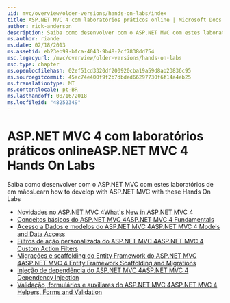 ```yaml
---
uid: mvc/overview/older-versions/hands-on-labs/index
title: ASP.NET MVC 4 com laboratórios práticos online | Microsoft Docs
author: rick-anderson
description: Saiba como desenvolver com o ASP.NET MVC com estes laboratórios de em mãos
ms.author: riande
ms.date: 02/18/2013
ms.assetid: eb23eb99-bfca-4043-9b48-2cf7838dd754
msc.legacyurl: /mvc/overview/older-versions/hands-on-labs
msc.type: chapter
ms.openlocfilehash: 02ef51cd3320df200920cba19a59d8ab23836c95
ms.sourcegitcommit: 45ac74e400f9f2b7dbded66297730f6f14a4eb25
ms.translationtype: MT
ms.contentlocale: pt-BR
ms.lasthandoff: 08/16/2018
ms.locfileid: "48252349"
---
```

# <a name="aspnet-mvc-4-hands-on-labs"></a><span data-ttu-id="9bac6-103">ASP.NET MVC 4 com laboratórios práticos online</span><span class="sxs-lookup"><span data-stu-id="9bac6-103">ASP.NET MVC 4 Hands On Labs</span></span>

<span data-ttu-id="9bac6-104">Saiba como desenvolver com o ASP.NET MVC com estes laboratórios de em mãos</span><span class="sxs-lookup"><span data-stu-id="9bac6-104">Learn how to develop with ASP.NET MVC with these Hands On Labs</span></span>

- [<span data-ttu-id="9bac6-105">Novidades no ASP.NET MVC 4</span><span class="sxs-lookup"><span data-stu-id="9bac6-105">What's New in ASP.NET MVC 4</span></span>](whats-new-in-aspnet-mvc-4.md)
- [<span data-ttu-id="9bac6-106">Conceitos básicos do ASP.NET MVC 4</span><span class="sxs-lookup"><span data-stu-id="9bac6-106">ASP.NET MVC 4 Fundamentals</span></span>](aspnet-mvc-4-fundamentals.md)
- [<span data-ttu-id="9bac6-107">Acesso a Dados e modelos do ASP.NET MVC 4</span><span class="sxs-lookup"><span data-stu-id="9bac6-107">ASP.NET MVC 4 Models and Data Access</span></span>](aspnet-mvc-4-models-and-data-access.md)
- [<span data-ttu-id="9bac6-108">Filtros de ação personalizada do ASP.NET MVC 4</span><span class="sxs-lookup"><span data-stu-id="9bac6-108">ASP.NET MVC 4 Custom Action Filters</span></span>](aspnet-mvc-4-custom-action-filters.md)
- [<span data-ttu-id="9bac6-109">Migrações e scaffolding do Entity Framework do ASP.NET MVC 4</span><span class="sxs-lookup"><span data-stu-id="9bac6-109">ASP.NET MVC 4 Entity Framework Scaffolding and Migrations</span></span>](aspnet-mvc-4-entity-framework-scaffolding-and-migrations.md)
- [<span data-ttu-id="9bac6-110">Injeção de dependência do ASP.NET MVC 4</span><span class="sxs-lookup"><span data-stu-id="9bac6-110">ASP.NET MVC 4 Dependency Injection</span></span>](aspnet-mvc-4-dependency-injection.md)
- [<span data-ttu-id="9bac6-111">Validação, formulários e auxiliares do ASP.NET MVC 4</span><span class="sxs-lookup"><span data-stu-id="9bac6-111">ASP.NET MVC 4 Helpers, Forms and Validation</span></span>](aspnet-mvc-4-helpers-forms-and-validation.md)
